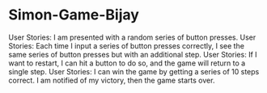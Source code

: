 # Simon-Game-Bijay

User Stories: I am presented with a random series of button presses.
User Stories: Each time I input a series of button presses correctly, I see the same series of button presses but with an additional step.
User Stories: If I want to restart, I can hit a button to do so, and the game will return to a single step.
User Stories: I can win the game by getting a series of 10 steps correct. I am notified of my victory, then the game starts over.
